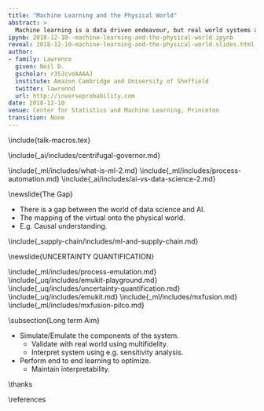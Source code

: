 ```yaml
---
title: "Machine Learning and the Physical World"
abstract: >
  Machine learning is a data driven endeavour, but real world systems are physical and mechanistic. In this talk we will review approaches to integrating machine learning with real world systems. Our focus will be on emulation (otherwise known as surrogate modeling). 
ipynb: 2018-12-10--machine-learning-and-the-physical-world.ipynb
reveal: 2018-12-10-machine-learning-and-the-physical-world.slides.html
author:
- family: Lawrence
  given: Neil D.
  gscholar: r3SJcvoAAAAJ
  institute: Amazon Cambridge and University of Sheffield
  twitter: lawrennd
  url: http://inverseprobability.com
date: 2018-12-10
venue: Center for Statistics and Machine Learning, Princeton
transition: None
---
```


\include{talk-macros.tex}

\include{_ai/includes/centrifugal-governor.md}

\include{_ml/includes/what-is-ml-2.md}
\include{_ml/includes/process-automation.md}
\include{_ai/includes/ai-vs-data-science-2.md}

\newslide{The Gap}

* There is a gap between the world of data science and AI.
* The mapping of the virtual onto the physical world.
* E.g. Causal understanding. 

\include{_supply-chain/includes/ml-and-supply-chain.md}
<!--include{_ml/includes/or-control-econometrics-statistics-ml.md}-->

\newslide{UNCERTAINTY QUANTIFICATION}

\include{_ml/includes/process-emulation.md}
\include{_uq/includes/emukit-playground.md}
\include{_uq/includes/uncertainty-quantification.md}
\include{_uq/includes/emukit.md}
\include{_ml/includes/mxfusion.md}
\include{_ml/includes/mxfusion-pilco.md}

\subsection{Long term Aim}

* Simulate/Emulate the components of the system.
    * Validate with real world using multifidelity.
	* Interpret system using e.g. sensitivity analysis.
* Perform end to end learning to optimize.
    * Maintain interpretability.


\thanks

\references







